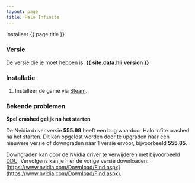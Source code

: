 ```yaml
---
layout: page
title: Halo Infinite
---
```


Installeer {{ page.title }}

### Versie

De versie die je moet hebben is: **{{ site.data.hli.version }}**

### Installatie

1. Installeer de game via [Steam](steam://rungameid/1240440).

### Bekende problemen

**Spel crashed gelijk na het starten**

De Nvidia driver versie **555.99** heeft een bug waardoor Halo Infite
crashed na het starten. Dit kan opgelost worden door te upgraden naar
een nieuwere versie of downgraden naar 1 versie ervoor, bijvoorbeeld **555.85**.

Downgraden kan door de Nvidia driver te verwijderen met bijvoorbeeld
[DDU](https://www.wagnardsoft.com/forums/viewtopic.php?t=4949).
Vervolgens kan je hier de vorige versie downloaden:
[https://www.nvidia.com/Download/Find.aspx](https://www.nvidia.com/Download/Find.aspx).